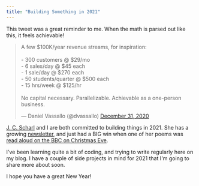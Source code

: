 ```yaml
---
title: "Building Something in 2021"
---
```

This tweet was a great reminder to me. When the math is parsed out like this, it feels achievable!

<blockquote class="twitter-tweet"><p lang="en" dir="ltr">A few $100K/year revenue streams, for inspiration:<br><br>- 300 customers @ $29/mo<br>- 6 sales/day @ $45 each<br>- 1 sale/day @ $270 each<br>- 50 students/quarter @ $500 each<br>- 15 hrs/week @ $125/hr<br><br>No capital necessary. Parallelizable. Achievable as a one-person business.</p>&mdash; Daniel Vassallo (@dvassallo) <a href="https://twitter.com/dvassallo/status/1344702487421358080?ref_src=twsrc%5Etfw">December 31, 2020</a></blockquote> <script async src="https://platform.twitter.com/widgets.js" charset="utf-8"></script>

[J. C. Scharl](https://jcscharl.com) and I are both committed to building things in 2021. She has a growing [newsletter](https://wordhoard.substack.com), and just had a BIG win when one of her poems was [read aloud on the BBC on Christmas Eve](https://wordhoard.substack.com/p/a-very-british-christmas).

I've been learning quite a bit of coding, and trying to write regularly here on my blog. I have a couple of side projects in mind for 2021 that I'm going to share more about soon.

I hope you have a great New Year!
